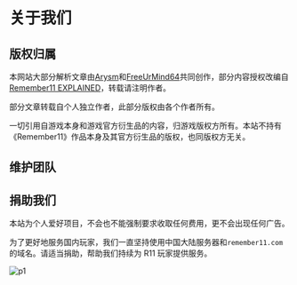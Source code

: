 <script setup lang="ts">
import {
  VPTeamMembers
} from 'vitepress/theme'

const members = [
  {
    avatar: "https://www.github.com/daaiyinhujun.png",
    name: "傅建国FreeUrMind53",
    title: "站长",
    desc: "本站站长，负责网站内容的更新和维护，部分文章作者。",
    links: [
      { icon: "github", link: "https://github.com/daaiyinhujun" },
      { icon: "bilibili", link: "https://space.bilibili.com/3493129221049150" },
    ],
  },
  {
    avatar: "https://www.github.com/MCSeekeri.png",
    name: "MCSeekeri",
    title: "副站长",
    desc: "提供服务器托管和技术支持，负责基于 VitePress 的新版中文站的开发和维护。",
    links: [{ icon: "github", link: "https://github.com/MCSeekeri" }],
  },
  {
    avatar: "https://www.github.com/Nejoe.png",
    name: "Nejoe",
    title: "万恶之源",
    desc: "曾基于 VuePress 制作中文站，成为了整个新版中文站项目的基础。现版本负责一些乱七八糟的更新。",
    links: [
      { icon: "github", link: "https://www.github.com/Nejoe" },
      { icon: "bilibili", link: "https://space.bilibili.com/1716803" },
    ],
  },
  {
    avatar: "https://www.github.com/2601677867.png",
    name: "冬寂WinterMuted",
    title: "（前）副站长",
    desc: "在 2020~2024 年为中文站提供技术支持和服务器托管。虽然他尚未参与现版本的建设，也请铭记他的贡献。",
    links: [
      { icon: "github", link: "https://www.github.com/2601677867"},
      { icon: "bilibili", link: "https://space.bilibili.com/319404588" }
    ],
  },
];
</script>

# 关于我们

## 版权归属

本网站大部分解析文章由[Arysm](https://adayem.wordpress.com/)和[FreeUrMind64](https://space.bilibili.com/3493129221049150)共同创作，部分内容授权改编自[Remember11 EXPLAINED](https://adayem.wordpress.com/)，转载请注明作者。

部分文章转载自个人独立作者，此部分版权由各个作者所有。

一切引用自游戏本身和游戏官方衍生品的内容，归游戏版权方所有。本站不持有《Remember11》作品本身及其官方衍生品的版权，也同版权方无关。

## 维护团队

<!-- 本网站内容由[FreeUrMind64](https://space.bilibili.com/3493129221049150)维护，部分内容授权改编自[Remember11 EXPLAINED](https://adayem.wordpress.com/)。

新版中文站基于[VitePress](https://vitepress.dev/zh/)，由[MCSeekeri](https://github.com/MCSeekeri)托管服务器，提供技术支持。

感谢[Nejoe](https://space.bilibili.com/1716803)基于[VuePress](https://vuepress.vuejs.org/zh/)制作的重构版中文站，成为了整个新版中文站项目的基础。

感谢[冬寂 WinterMuted](https://space.bilibili.com/319404588)在 2020~2024 年为中文站提供技术支持和服务器托管，没有他就没有中文站。 -->

<VPTeamMembers :members size="small" />

## 捐助我们

本站为个人爱好项目，不会也不能强制要求收取任何费用，更不会出现任何广告。

为了更好地服务国内玩家，我们一直坚持使用中国大陆服务器和`remember11.com`的域名。请适当捐助，帮助我们持续为 R11 玩家提供服务。

![p1](/images/sponsorQrCode.webp)
